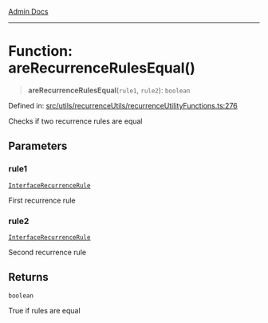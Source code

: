 [Admin Docs](/)

***

# Function: areRecurrenceRulesEqual()

> **areRecurrenceRulesEqual**(`rule1`, `rule2`): `boolean`

Defined in: [src/utils/recurrenceUtils/recurrenceUtilityFunctions.ts:276](https://github.com/PalisadoesFoundation/talawa-admin/blob/main/src/utils/recurrenceUtils/recurrenceUtilityFunctions.ts#L276)

Checks if two recurrence rules are equal

## Parameters

### rule1

[`InterfaceRecurrenceRule`](utils\recurrenceUtils\recurrenceTypes\README\interfaces\InterfaceRecurrenceRule.md)

First recurrence rule

### rule2

[`InterfaceRecurrenceRule`](utils\recurrenceUtils\recurrenceTypes\README\interfaces\InterfaceRecurrenceRule.md)

Second recurrence rule

## Returns

`boolean`

True if rules are equal
